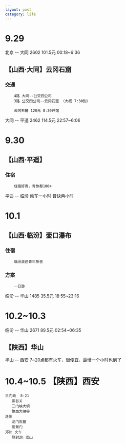 ```yaml
---
layout: post
category: life
---
```


# 9.29

北京 -- 大同 2602 101.5元 00:18~6:36

## 【山西·大同】云冈石窟

### 交通

        4路 大同--公交四公司
        3路 公交四公司--云冈石窟 （大概 7:30到）

        云冈石窟 120元 8:30开馆

大同 -- 平遥 2462 114.5元 22:57~6:06

# 9.30

## 【山西·平遥】

### 住宿

        住宿好贵，青旅都100+

平遥 -- 临汾 动车一小时 普快两小时

# 10.1

##  【山西·临汾】壶口瀑布

### 住宿

        临汾浪迹青年旅舍

### 方案

        一日游

临汾 -- 华山 1485 35.5元 18:55~23:16

# 10.2~10.3

临汾 -- 华山 2671 89.5元 02:54~06:35

## 【陕西】华山

华山 -- 西安 7~20点都有火车，很便宜，最慢一个小时也到了

# 10.4~10.5 【陕西】西安

    三门峡  8-21
	   函谷关
	   三门峡大坝
	   豫西大峡谷
    洛阳
	   龙门石窟
	   丽景门
    郑州 火车
       登封2h 嵩山
